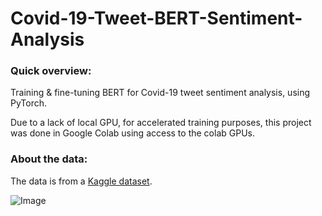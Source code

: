 # Covid-19-Tweet-BERT-Sentiment-Analysis


### Quick overview:
Training &amp; fine-tuning BERT for Covid-19 tweet sentiment analysis, using PyTorch.

Due to a lack of local GPU, for accelerated training purposes, this project was done in Google Colab using access to the colab GPUs.

### About the data:
The data is from a [Kaggle dataset](https://www.kaggle.com/datatattle/covid-19-nlp-text-classification).




![Image](https://github.com/[ckelaid]/[Covid-19-Tweet-BERT-Sentiment-Analysis]/edit/[main]/Avg_tweet_length_per_class.png?raw=true)
